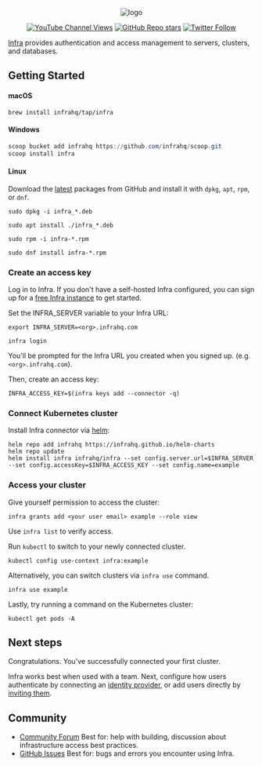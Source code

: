 <div align="center">
  <picture>
    <source media="(prefers-color-scheme: dark)" srcset="https://user-images.githubusercontent.com/251292/179098559-75b53555-e389-40cc-b910-0e53521efad2.svg">
    <img alt="logo" src="https://user-images.githubusercontent.com/251292/179098561-eaa231c1-5757-40d7-9e5f-628e5d9c3e47.svg">
  </picture>
</div>

<div align="center">

[![YouTube Channel Views](https://img.shields.io/youtube/channel/views/UCft1MzQs2BJdW8BIUu6WJkw?style=social)](https://www.youtube.com/channel/UCft1MzQs2BJdW8BIUu6WJkw) [![GitHub Repo stars](https://img.shields.io/github/stars/infrahq/infra?style=social)](https://github.com/infrahq/infra/stargazers) [![Twitter Follow](https://img.shields.io/twitter/follow/infrahq?style=social)](https://twitter.com/infrahq)

</div>

[Infra](https://infrahq.com) provides authentication and access management to servers, clusters, and databases.

## Getting Started

#### macOS

```
brew install infrahq/tap/infra
```

#### Windows

```powershell
scoop bucket add infrahq https://github.com/infrahq/scoop.git
scoop install infra
```

#### Linux

Download the [latest](https://github.com/infrahq/infra/releases/latest) packages from GitHub and install it with `dpkg`,  `apt`, `rpm`, or `dnf`.

```
sudo dpkg -i infra_*.deb

sudo apt install ./infra_*.deb

sudo rpm -i infra-*.rpm

sudo dnf install infra-*.rpm
```

### Create an access key

Log in to Infra. If you don't have a self-hosted Infra configured, you can sign up for a [free Infra instance](https://signup.infrahq.com) to get started.

Set the INFRA_SERVER variable to your Infra URL:

```
export INFRA_SERVER=<org>.infrahq.com
```

```
infra login 
```

You'll be prompted for the Infra URL you created when you signed up. (e.g. `<org>.infrahq.com`).

Then, create an access key:

```
INFRA_ACCESS_KEY=$(infra keys add --connector -q)
```

### Connect Kubernetes cluster

Install Infra connector via [helm](https://helm.sh):

```
helm repo add infrahq https://infrahq.github.io/helm-charts
helm repo update
helm install infra infrahq/infra --set config.server.url=$INFRA_SERVER --set config.accessKey=$INFRA_ACCESS_KEY --set config.name=example
```

### Access your cluster

Give yourself permission to access the cluster:

```
infra grants add <your user email> example --role view
```

Use `infra list` to verify access.

Run `kubectl` to switch to your newly connected cluster.

```
kubectl config use-context infra:example
```

Alternatively, you can switch clusters via `infra use` command.

```
infra use example
```

Lastly, try running a command on the Kubernetes cluster:

```
kubectl get pods -A
```

## Next steps

Congratulations. You've successfully connected your first cluster.

Infra works best when used with a team. Next, configure how users authenticate by connecting an [identity provider](https://infrahq.com/docs/manage/authentication#identity-providers), or add users directly by [inviting them](https://infrahq.com/docs/manage/users-groups#adding-a-user).

## Community

- [Community Forum](https://github.com/infrahq/infra/discussions) Best for: help with building, discussion about infrastructure access best practices.
- [GitHub Issues](https://github.com/infrahq/infra/issues) Best for: bugs and errors you encounter using Infra.
